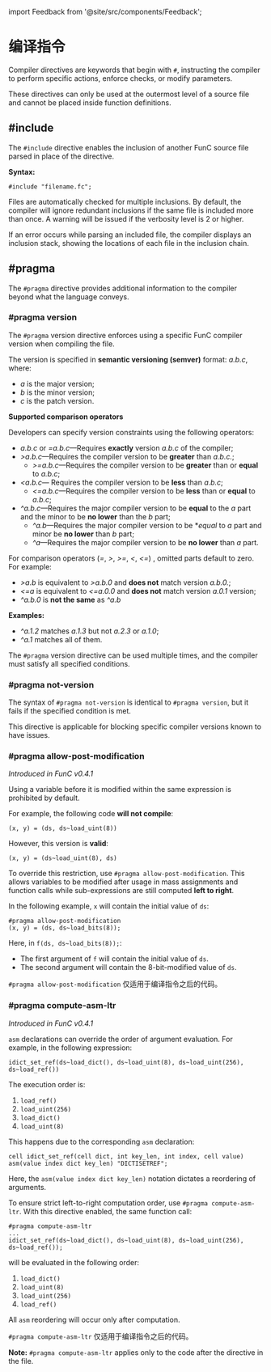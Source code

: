 import Feedback from '@site/src/components/Feedback';

# 编译指令

Compiler directives are keywords that begin with `#`, instructing the compiler to perform specific actions, enforce checks, or modify parameters.

These directives can only be used at the outermost level of a source file and cannot be placed inside function definitions.

## #include

The `#include` directive enables the inclusion of another FunC source file parsed in place of the directive.

**Syntax:**

```func
#include "filename.fc";
```

Files are automatically checked for multiple inclusions. By default, the compiler will ignore redundant inclusions if the same file is included more than once. A warning will be issued if the verbosity level is 2 or higher.

If an error occurs while parsing an included file, the compiler displays an inclusion stack, showing the locations of each file in the inclusion chain.

## #pragma

The `#pragma` directive provides additional information to the compiler beyond what the language conveys.

### #pragma version

The `#pragma` version directive enforces using a specific FunC compiler version when compiling the file.

The version is specified in **semantic versioning (semver)** format: *a.b.c*, where:

- *a* is the major version;
- *b* is the minor version;
- *c* is the patch version.

**Supported comparison operators**

Developers can specify version constraints using the following operators:

- *a.b.c* or *=a.b.c*—Requires **exactly** version *a.b.c* of the compiler;
- *>a.b.c*—Requires the compiler version to be **greater** than *a.b.c.*;
  - *>=a.b.c*—Requires the compiler version to be **greater** than or **equal** to *a.b.c*;
- *\<a.b.c*— Requires the compiler version to be **less** than *a.b.c*;
  - *\<=a.b.c*—Requires the compiler version to be **less** than or **equal** to *a.b.c*;
- *^a.b.c*—Requires the major compiler version to be **equal** to the *a* part and the minor to be **no lower** than the *b* part;
  - *^a.b*—Requires the major compiler version to be \**equal* to *a* part and minor be **no lower** than *b* part;
  - *^a*—Requires the major compiler version to be **no lower** than *a* part.

For comparison operators (*=*, *>*, *>=*, *\<*, *\<=*) , omitted parts default to zero.
For example:

- *>a.b* is equivalent to *>a.b.0* and **does not** match version *a.b.0.*;
- *\<=a* is equivalent to *\<=a.0.0* and **does not** match version *a.0.1* version;
- *^a.b.0* is **not the same** as *^a.b*

**Examples:**

- *^a.1.2* matches *a.1.3* but not *a.2.3* or *a.1.0*;
- *^a.1* matches all of them.

The `#pragma` version directive can be used multiple times, and the compiler must satisfy all specified conditions.

### #pragma not-version

The syntax of `#pragma not-version` is identical to `#pragma version`, but it fails if the specified condition is met.

This directive is applicable for blocking specific compiler versions known to have issues.

### #pragma allow-post-modification

*Introduced in FunC v0.4.1*

Using a variable before it is modified within the same expression is prohibited by default.

For example, the following code **will not compile**:

```func
(x, y) = (ds, ds~load_uint(8))
```

However, this version is **valid**:

```func
(x, y) = (ds~load_uint(8), ds)
```

To override this restriction, use `#pragma allow-post-modification`. This allows variables to be modified after usage in mass assignments and function calls while sub-expressions are still computed **left to right**.

In the following example, `x` will contain the initial value of `ds`:

```func
#pragma allow-post-modification
(x, y) = (ds, ds~load_bits(8)); 
```

Here, in `f(ds, ds~load_bits(8));`:

- The first argument of `f` will contain the initial value of `ds`.
- The second argument will contain the 8-bit-modified value of `ds`.

`#pragma allow-post-modification` 仅适用于编译指令之后的代码。

### #pragma compute-asm-ltr

*Introduced in FunC v0.4.1*

`asm` declarations can override the order of argument evaluation. For example, in the following expression:

```func
idict_set_ref(ds~load_dict(), ds~load_uint(8), ds~load_uint(256), ds~load_ref())
```

The execution order is:

1. `load_ref()`
2. `load_uint(256)`
3. `load_dict()`
4. `load_uint(8)`

This happens due to the corresponding `asm` declaration:

```func
cell idict_set_ref(cell dict, int key_len, int index, cell value) asm(value index dict key_len) "DICTISETREF";
```

Here, the `asm(value index dict key_len)` notation dictates a reordering of arguments.

To ensure strict left-to-right computation order, use `#pragma compute-asm-ltr`. With this directive enabled, the same function call:

```func
#pragma compute-asm-ltr
...
idict_set_ref(ds~load_dict(), ds~load_uint(8), ds~load_uint(256), ds~load_ref());
```

will be evaluated in the following order:

1. `load_dict()`
2. `load_uint(8)`
3. `load_uint(256)`
4. `load_ref()`

All `asm` reordering will occur only after computation.

`#pragma compute-asm-ltr` 仅适用于编译指令之后的代码。

**Note:** `#pragma compute-asm-ltr` applies only to the code after the directive in the file. <Feedback />

